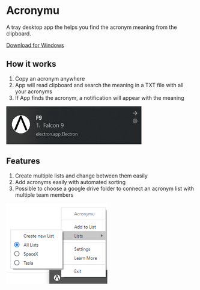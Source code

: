 # Acronymu
A tray desktop app the helps you find the acronym meaning from the clipboard.

[Download for Windows][win-download]

[win-download]: https://github.com/rFarinha/Acronymu/releases/download/v0.1.1-alpha/Acronymu.Setup.0.1.1.exe

## How it works

1. Copy an acronym anywhere
2. App will read clipboard and search the meaning in a TXT file with all your acronyms
2. If App finds the acronym, a notification will appear with the meaning

![Image of Notification](/resources/img/notification_readme.png)

## Features
1. Create multiple lists and change between them easily
2. Add acronyms easily with automated sorting
3. Possible to choose a google drive folder to connect an acronym list with multiple team members

![Image of Tray](/resources/img/tray_readme.png)
